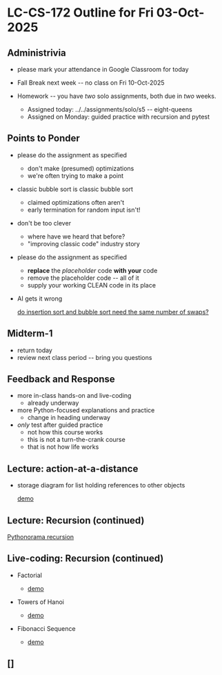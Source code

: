 # LC-CS-172 Outline for Fri 03-Oct-2025

## Administrivia

* please mark your attendance in Google Classroom for today

* Fall Break next week -- no class on Fri 10-Oct-2025

* Homework -- you have *two* solo assignments, both due in *two* weeks.
  - Assigned today: 	../../assignments/solo/s5 -- eight-queens
  - Assigned on Monday: guided practice with recursion and pytest

## Points to Ponder

* please do the assignment as specified
  - don't make (presumed) optimizations
  - we're often trying to make a point

* classic bubble sort is classic bubble sort
  - claimed optimizations often aren't
  - early termination for random input isn't!

* don't be too clever
  - where have we heard that before?
  - "improving classic code" industry story

* please do the assignment as specified
  - **replace** the *placeholder* code **with your** code
  - remove the placeholder code -- all of it
  - supply your working CLEAN code in its place

* AI gets it wrong

    [do insertion sort and bubble sort need the same number of swaps?](AI_gets_it_wrong.png)

## Midterm-1

* return today
* review next class period -- bring you questions
  
## Feedback and Response

* more in-class hands-on and live-coding
  - already underway
* more Python-focused explanations and practice
  - change in heading underway
* *only* test after guided practice
  - not how this course works
  - this is not a turn-the-crank course
  - that is not how life works

## Lecture: action-at-a-distance

* storage diagram for list holding references to other objects

  [demo](demo_action_at_a_distance.py)

## Lecture: Recursion (continued)

[Pythonorama recursion](https://github.com/alainkaegi/pythonorama/blob/main/control_structures/recursion.md)

## Live-coding: Recursion (continued)

* Factorial

  - [demo](demo_factorial.py)

* Towers of Hanoi

  - [demo](demo_hanoi.py)

* Fibonacci Sequence

  - [demo](demo_fibonacci.py)

## []
